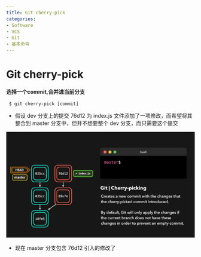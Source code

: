 ```yaml
---
title: Git cherry-pick
categories:
- Software
- VCS
- Git
- 基本命令
---
```

# Git cherry-pick

**选择一个commit,合并进当前分支**

```shell
 $ git cherry-pick [commit]
```

- 假设 dev 分支上的提交 76d12 为 index.js 文件添加了一项修改，而希望将其整合到 master 分支中，但并不想要整个 dev 分支，而只需要这个提交

![](https://raw.githubusercontent.com/LuShan123888/Files/main/Pictures/2020-12-10-486f540aaf172d27349c217f87e9fba8.gif)

- 现在 master 分支包含 76d12 引入的修改了